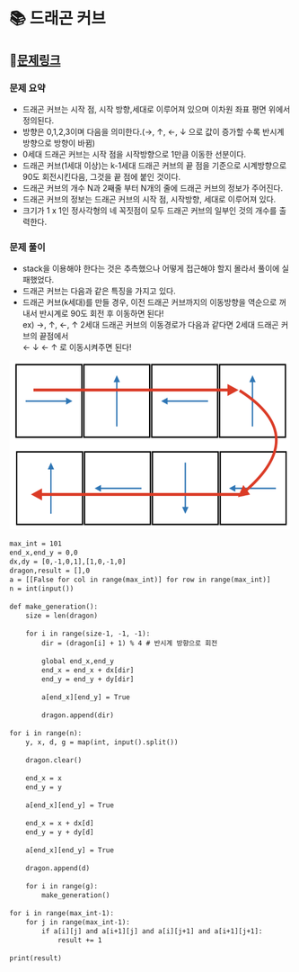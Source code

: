 
# 📚 드래곤 커브

## 📌[문제링크](https://www.acmicpc.net/problem/15685)

### 문제 요약

- 드래곤 커브는 시작 점, 시작 방향,세대로 이루어져 있으며 이차원 좌표 평면 위에서 정의된다.
- 방향은 0,1,2,3이며 다음을 의미한다.(→, ↑, ←, ↓ 으로 값이 증가할 수록 반시계 방향으로 방향이 바뀜)
- 0세대 드래곤 커브는 시작 점을 시작방향으로 1만큼 이동한 선분이다.
- 드래곤 커브(1세대 이상)는 k-1세대 드래곤 커브의 끝 점을 기준으로 시계방향으로 90도 회전시킨다음, 그것을 끝 점에 붙인 것이다.
- 드래곤 커브의 개수 N과 2째줄 부터 N개의 줄에 드래곤 커브의 정보가 주어진다.
- 드래곤 커브의 정보는 드래곤 커브의 시작 점, 시작방향, 세대로 이루어져 있다.
- 크기가 1 x 1인 정사각형의 네 꼭짓점이 모두 드래곤 커브의 일부인 것의 개수를 출력한다.  

### 문제 풀이

- stack을 이용해야 한다는 것은 추측했으나 어떻게 접근해야 할지 몰라서 풀이에 실패했었다.
- 드래곤 커브는 다음과 같은 특징을 가지고 있다.
- 드래곤 커브(k세대)를 만들 경우, 이전 드래곤 커브까지의 이동방향을 역순으로 꺼내서 반시계로 90도 회전 후 이동하면 된다!  
ex) →, ↑, ←, ↑ 2세대 드래곤 커브의 이동경로가 다음과 같다면 2세대 드래곤 커브의 끝점에서  
    ← ↓ ← ↑ 로 이동시켜주면 된다!

<img src="../images/dragoncurve.png" width="500" height="300" >

```
max_int = 101
end_x,end_y = 0,0
dx,dy = [0,-1,0,1],[1,0,-1,0]
dragon,result = [],0
a = [[False for col in range(max_int)] for row in range(max_int)]
n = int(input())

def make_generation():
    size = len(dragon)
    
    for i in range(size-1, -1, -1):
        dir = (dragon[i] + 1) % 4 # 반시계 방향으로 회전
        
        global end_x,end_y
        end_x = end_x + dx[dir]
        end_y = end_y + dy[dir]
        
        a[end_x][end_y] = True
        
        dragon.append(dir)
    
for i in range(n):
    y, x, d, g = map(int, input().split())
    
    dragon.clear()
    
    end_x = x
    end_y = y
    
    a[end_x][end_y] = True
    
    end_x = x + dx[d]
    end_y = y + dy[d]
    
    a[end_x][end_y] = True
    
    dragon.append(d)
    
    for i in range(g):
        make_generation()

for i in range(max_int-1):
    for j in range(max_int-1):
        if a[i][j] and a[i+1][j] and a[i][j+1] and a[i+1][j+1]:
            result += 1

print(result)
```
